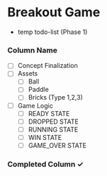 # Breakout Game
- temp todo-list (Phase 1)

### Column Name
- [ ] Concept Finalization
- [ ] Assets 
    - [ ] Ball
    - [ ] Paddle
    - [ ] Bricks (Type 1,2,3)
    
- [ ] Game Logic 
    - [ ] READY STATE
    - [ ] DROPPED STATE
    - [ ] RUNNING STATE 
    - [ ] WIN STATE
    - [ ] GAME_OVER STATE

### Completed Column ✓